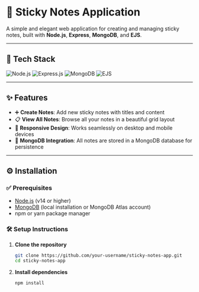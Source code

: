 # 📝 Sticky Notes Application

A simple and elegant web application for creating and managing sticky notes, built with **Node.js**, **Express**, **MongoDB**, and **EJS**.

---

## 🚀 Tech Stack
![Node.js](https://img.shields.io/badge/Node.js-339933?style=for-the-badge&logo=nodedotjs&logoColor=white)
![Express.js](https://img.shields.io/badge/Express.js-000000?style=for-the-badge&logo=express&logoColor=white)
![MongoDB](https://img.shields.io/badge/MongoDB-4EA94B?style=for-the-badge&logo=mongodb&logoColor=white)
![EJS](https://img.shields.io/badge/EJS-8A2BE2?style=for-the-badge)

---

## ✨ Features
- ➕ **Create Notes**: Add new sticky notes with titles and content  
- 📋 **View All Notes**: Browse all your notes in a beautiful grid layout  
- 📱 **Responsive Design**: Works seamlessly on desktop and mobile devices  
- 💾 **MongoDB Integration**: All notes are stored in a MongoDB database for persistence  

---

## ⚙️ Installation

### ✅ Prerequisites
- [Node.js](https://nodejs.org/) (v14 or higher)  
- [MongoDB](https://www.mongodb.com/) (local installation or MongoDB Atlas account)  
- npm or yarn package manager  

### 🛠️ Setup Instructions

1. **Clone the repository**
   ```bash
   git clone https://github.com/your-username/sticky-notes-app.git
   cd sticky-notes-app

2. **Install dependencies**
   ```bash
   npm install


